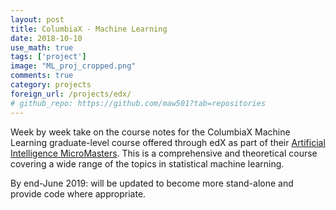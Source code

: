 ```yaml
---
layout: post
title: ColumbiaX - Machine Learning
date: 2018-10-10
use_math: true
tags: ['project']
image: "ML_proj_cropped.png"
comments: true
category: projects
foreign_url: /projects/edx/
# github_repo: https://github.com/maw501?tab=repositories
---
```

Week by week take on the course notes for the ColumbiaX Machine Learning graduate-level course offered through edX as part of their [Artificial Intelligence MicroMasters](https://www.edx.org/micromasters/columbiax-artificial-intelligence). This is a comprehensive and theoretical course covering a wide range of the topics in statistical machine learning.

By end-June 2019: will be updated to become more stand-alone and provide code where appropriate.

<!--
<hr class="with-margin">

<div class="list-of-contents">
  <h4>Contents</h4>
  <ul></ul>
</div>

<hr class="with-margin">
<h4 class="header" id="intro">Introducing ... </h4>
<hr class="with-margin">

<!--
Use this tag to add external links
foreign_url: https://jaan.io/what-is-variational-autoencoder-vae-tutorial/
-->
